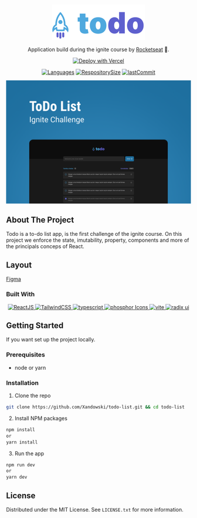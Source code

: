 <div align="center">

  <img src="src/assets/Logo.svg" alt="Logo">

  <p align="center">Application build during the ignite course by <a href="https://rocketseat.com.br">Rocketseat</a> 🚀.</p>

[![Deploy with Vercel](https://vercel.com/button)](https://todo-list-xandowski.vercel.app/)

[![Languages](https://img.shields.io/github/languages/count/xandowski/todo-list?color=blue)]()
[![RespositorySize](https://img.shields.io/github/repo-size/xandowski/todo-list?color=blue)]()
[![lastCommit](https://img.shields.io/github/last-commit/xandowski/todo-list?color=blue)]()

</div>

![](/src/assets/Capa.png)

## About The Project

Todo is a to-do list app, is the first challenge of the ignite course. On this project we enforce the state, imutability, property, components and more of the principals conceps of React.

## Layout

[Figma](https://www.figma.com/file/0n0zDN7zbzhRbaEO74Xesx/ToDo-List/duplicate)

### Built With

<p align="center">
  <a href="https://pt-br.reactjs.org/">
    <img src="https://img.shields.io/badge/ReactJS-20232A?style=for-the-badge&logo=react" alt="ReactJS"/>
  </a>
  <a href="https://tailwindcss.com/">
    <img src="https://img.shields.io/badge/TailwindCSS-20232A?style=for-the-badge&logo=tailwindcss" alt="TailwindCSS"/>
  </a>
  <a href="https://www.typescriptlang.org/">
    <img src="https://img.shields.io/badge/typescript-20232A?style=for-the-badge&logo=typescript" alt="typescript"/>
  </a>
  <a href="https://phosphoricons.com/">
    <img src="https://img.shields.io/badge/phosphor react-20232A?style=for-the-badge&logo=phosphorIcons" alt="phosphor Icons"/>
  </a>
  <a href="https://vitejs.dev/">
    <img src="https://img.shields.io/badge/vite-20232A?style=for-the-badge&logo=vite" alt="vite"/>
  </a>
  <a href="https://www.radix-ui.com/">
    <img src="https://img.shields.io/badge/radix-20232A?style=for-the-badge&logo=radix" alt="radix ui"/>
  </a>
</p>

## Getting Started

If you want set up the project locally.

### Prerequisites

- node or yarn

### Installation

1. Clone the repo

```sh
git clone https://github.com/Xandowski/todo-list.git && cd todo-list
```

2. Install NPM packages

```sh
npm install
or
yarn install
```

3. Run the app

```sh
npm run dev
or
yarn dev
```

## License

Distributed under the MIT License. See `LICENSE.txt` for more information.
